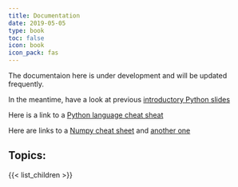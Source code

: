 ```yaml
---
title: Documentation
date: 2019-05-05
type: book
toc: false
icon: book
icon_pack: fas
---
```


The documentaion here is under development and will be updated frequently.


In the meantime, have a look at previous [introductory Python slides](http://veritas.ucd.ie/~quinn/labs/Python/Python%20I.pdf)

Here is a link to a [Python language cheat sheat](https://perso.limsi.fr/pointal/_media/python:cours:mementopython3-english.pdf)

Here are links to a [Numpy cheat sheet](https://www.dataquest.io/blog/numpy-cheat-sheet) and [another one](https://s3.amazonaws.com/assets.datacamp.com/blog_assets/Numpy_Python_Cheat_Sheet.pdf)

## Topics:

{{< list_children >}}

